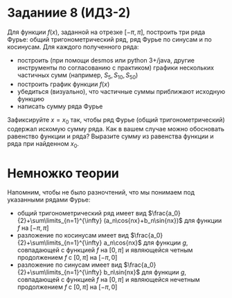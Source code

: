 # Заданиие 8 (ИДЗ-2)

Для функции $f(x)$, заданной на отрезке $[-\pi, \pi]$, построить три ряда Фурье: общий тригонометрический ряд, ряд Фурье по синусам и по косинусам. Для каждого полученного ряда:

* построить (при помощи desmos или python 3+/java, другие инструменты по согласованию с практиком) графики нескольких частичных сумм (например, $S_5, S_{10}, S_{50}$)
* построить график функции $f(x)$
* убедиться (визуально), что частичные суммы приближают исходную функцию
* написать сумму ряда Фурье

Зафиксируйте $x=x_0$ так, чтобы ряд Фурье (общий тригонометрический) содержал искомую сумму ряда. Как в вашем случае можно обосновать равенство функции и ряда? Выразите сумму из равенства функции и ряда при найденном $x_0$.

# Немножко теории

Напомним, чтобы не было разночтений, что мы понимаем под указанными рядами Фурье:
* общий тригонометрический ряд имеет вид $\frac{a_0}{2}+\sum\limits_{n=1}^{\infty} (a_n\cos{nx}+b_n\sin{nx})$ для функции $f$ на $[-\pi, \pi]$
* разложение по косинусам имеет вид $\frac{a_0}{2}+\sum\limits_{n=1}^{\infty} a_n\cos{nx}$ для функции $g$, совпадающей с функцией $f$ на $[0, \pi]$ и являющейся четным продолжением $f$ с $[0, \pi]$ на $[-\pi,0]$
* разложение по синусам имеет вид $\frac{a_0}{2}+\sum\limits_{n=1}^{\infty} b_n\sin{nx}$ для функции $g$, совпадающей с функцией $f$ на $[0, \pi]$ и являющейся нечетным продолжением $f$ с $[0, \pi]$ на $[-\pi,0]$
